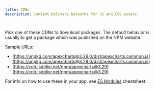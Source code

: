 ```yaml
---
title: CDNs
description: Content Delivery Networks for JS and CSS assets

---
```

Pick one of these CDNs to download packages. The default behavior is usually to get a package which was published on the NPM website.

Sample URLs:

- [https://unpkg.com/apexcharts@3.29.0/dist/apexcharts.common.js](https://unpkg.com/apexcharts@3.29.0/dist/apexcharts.common.js)
- [https://cdn.jsdelivr.net/npm/apexcharts@3.29](https://cdn.jsdelivr.net/npm/apexcharts@3.29)


For info on how to use these in your app, see [ES Modules][] cheatsheet.

[ES Modules]: https://michaelcurrin.github.io/dev-cheatsheets/cheatsheets/javascript/general/modules/es-modules.html
